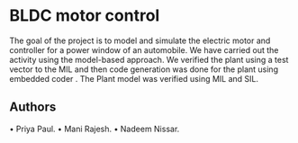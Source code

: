# BLDC motor control
The goal of the project is to model and simulate the electric motor and controller for a power window of an automobile. We have carried out the activity using the model-based approach. We verified the plant using a test vector to the MIL and then code generation was done for the plant using embedded coder . The Plant model was verified using MIL and SIL.

 ## Authors
•	Priya Paul.
•	Mani Rajesh.
•	Nadeem Nissar.

